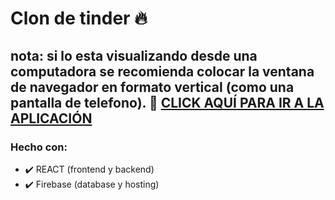 # Clon de tinder 🔥
nota: si lo esta visualizando desde una computadora **se recomienda colocar la ventana de navegador en formato vertical** (como una pantalla de telefono).
📌 [CLICK AQUÍ PARA IR A LA APLICACIÓN](https://tinder-clone-f089c.web.app/)
---
### Hecho con:
- ✔️ REACT (frontend y backend)
- ✔️ Firebase (database y hosting)
